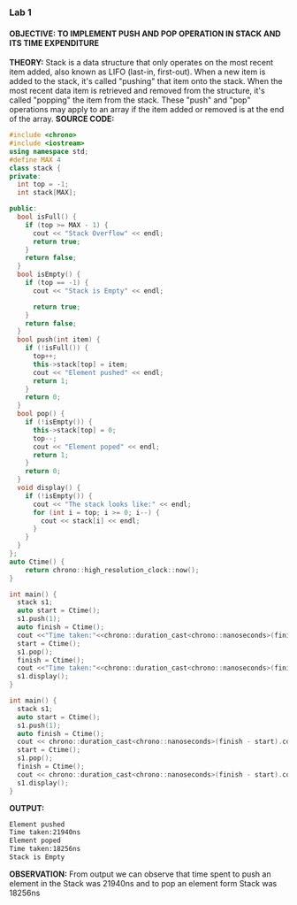 ### Lab 1

#### **OBJECTIVE:** TO IMPLEMENT PUSH AND POP OPERATION IN STACK AND ITS TIME EXPENDITURE

**THEORY:**
Stack is a data structure that only operates on the most recent item added, also known as LIFO (last-in, first-out). When a new item is added to the stack, it's called "pushing" that item onto the stack. When the most recent data item is retrieved and removed from the structure, it's called "popping" the item from the stack. These "push" and "pop" operations may apply to an array if the item added or removed is at the end of the array.
**SOURCE CODE:**

```c++
#include <chrono>
#include <iostream>
using namespace std;
#define MAX 4
class stack {
private:
  int top = -1;
  int stack[MAX];

public:
  bool isFull() {
    if (top >= MAX - 1) {
      cout << "Stack Overflow" << endl;
      return true;
    }
    return false;
  }
  bool isEmpty() {
    if (top == -1) {
      cout << "Stack is Empty" << endl;

      return true;
    }
    return false;
  }
  bool push(int item) {
    if (!isFull()) {
      top++;
      this->stack[top] = item;
      cout << "Element pushed" << endl;
      return 1;
    }
    return 0;
  }
  bool pop() {
    if (!isEmpty()) {
      this->stack[top] = 0;
      top--;
      cout << "Element poped" << endl;
      return 1;
    }
    return 0;
  }
  void display() {
    if (!isEmpty()) {
      cout << "The stack looks like:" << endl;
      for (int i = top; i >= 0; i--) {
        cout << stack[i] << endl;
      }
    }
  }
};
auto Ctime() {
    return chrono::high_resolution_clock::now();
}

int main() {
  stack s1;
  auto start = Ctime();
  s1.push(1);
  auto finish = Ctime();
  cout <<"Time taken:"<<chrono::duration_cast<chrono::nanoseconds>(finish - start).count()<<"ns"<<endl;
  start = Ctime();
  s1.pop();
  finish = Ctime();
  cout <<"Time taken:"<<chrono::duration_cast<chrono::nanoseconds>(finish - start).count()<<"ns"<<endl;
  s1.display();
}

int main() {
  stack s1;
  auto start = Ctime();
  s1.push(1);
  auto finish = Ctime();
  cout << chrono::duration_cast<chrono::nanoseconds>(finish - start).count()<<endl;
  start = Ctime();
  s1.pop();
  finish = Ctime();
  cout << chrono::duration_cast<chrono::nanoseconds>(finish - start).count()<<endl;
  s1.display();
}
```

**OUTPUT:**

```bash
Element pushed
Time taken:21940ns
Element poped
Time taken:18256ns
Stack is Empty
```

**OBSERVATION:** From output we can observe that time spent to push an element in the Stack was 21940ns and to pop an element form Stack was 18256ns
